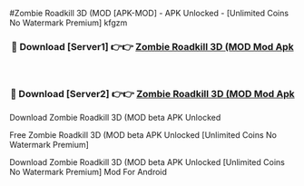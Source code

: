 #Zombie Roadkill 3D (MOD [APK-MOD] - APK Unlocked - [Unlimited Coins No Watermark Premium] kfgzm



<div align="center">

<h3>🔴 Download [Server1] 👉👉 <a href="https://momento.my/?title=Zombie_Roadkill_3D_(MOD">Zombie Roadkill 3D (MOD Mod Apk</a></h3><br>

<h3>🔴 Download [Server2] 👉👉 <a href="https://momento.my/?title=Zombie_Roadkill_3D_(MOD">Zombie Roadkill 3D (MOD Mod Apk</a></h3>
</div>



Download Zombie Roadkill 3D (MOD beta APK Unlocked

Free Zombie Roadkill 3D (MOD beta APK Unlocked [Unlimited Coins No Watermark Premium]

Download Zombie Roadkill 3D (MOD beta APK Unlocked [Unlimited Coins No Watermark Premium] Mod For Android
